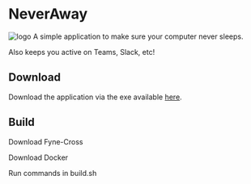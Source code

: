 # NeverAway
![logo](icon.ico)
A simple application to make sure your computer never sleeps. 

Also keeps you active on Teams, Slack, etc!


## Download
Download the application via the exe available <a href="https://raw.githubusercontent.com/guffelman/NeverSleep/master/NeverSleep.exe" download>here</a>.
 

## Build
Download Fyne-Cross

Download Docker

Run commands in build.sh